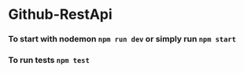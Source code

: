 # Github-RestApi

### To start with nodemon `npm run dev` or simply run `npm start`

### To run tests `npm test`
